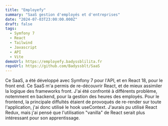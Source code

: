 ```yaml
---
title: "Employefy"
summary: "SaaS gestion d'employés et d'entreprises"
date: "2024-07-03T23:00:00.000Z"
draft: false
tags:
  - Symfony 7
  - React
  - Tailwind
  - Javascript
  - API
  - Vite
demoUrl: https://employefy.badyssblilita.fr
repoUrl: https://github.com/Badyssblt/SaaS
---
```


Ce SaaS, a été développé avec Symfony 7 pour l'API, et en React 18, pour le front end. Ce SaaS m'a permis de re-découvrir React, et de mieux assimiler la logique des frameworks front. J'ai été confronté à différents problème, notemment en backend, pour la gestion des heures des employés. Pour le frontend, la principale diffultés étaient de provoqués de re-render sur toute l'application, j'ai donc utilisé le hook useContext. J'aurais pu utilisé React Redux, mais j'ai pensé que l'utilisation "vanilla" de React serait plus intéressant pour son apprentissage.
